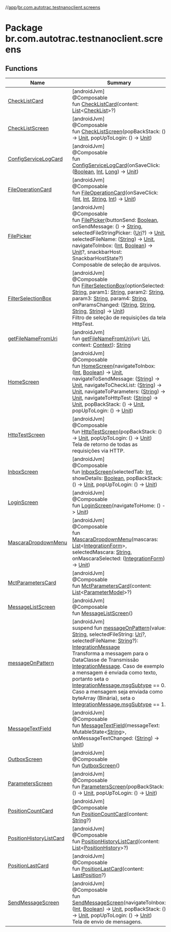 //[app](../../index.md)/[br.com.autotrac.testnanoclient.screens](index.md)

# Package br.com.autotrac.testnanoclient.screens

## Functions

| Name | Summary |
|---|---|
| [CheckListCard](-check-list-card.md) | [androidJvm]<br>@Composable<br>fun [CheckListCard](-check-list-card.md)(content: [List](https://kotlinlang.org/api/latest/jvm/stdlib/kotlin.collections/-list/index.html)&lt;[CheckList](../br.com.autotrac.testnanoclient.dataRemote/-check-list/index.md)&gt;?) |
| [CheckListScreen](-check-list-screen.md) | [androidJvm]<br>@Composable<br>fun [CheckListScreen](-check-list-screen.md)(popBackStack: () -&gt; [Unit](https://kotlinlang.org/api/latest/jvm/stdlib/kotlin/-unit/index.html), popUpToLogin: () -&gt; [Unit](https://kotlinlang.org/api/latest/jvm/stdlib/kotlin/-unit/index.html)) |
| [ConfigServiceLogCard](-config-service-log-card.md) | [androidJvm]<br>@Composable<br>fun [ConfigServiceLogCard](-config-service-log-card.md)(onSaveClick: ([Boolean](https://kotlinlang.org/api/latest/jvm/stdlib/kotlin/-boolean/index.html), [Int](https://kotlinlang.org/api/latest/jvm/stdlib/kotlin/-int/index.html), [Long](https://kotlinlang.org/api/latest/jvm/stdlib/kotlin/-long/index.html)) -&gt; [Unit](https://kotlinlang.org/api/latest/jvm/stdlib/kotlin/-unit/index.html)) |
| [FileOperationCard](-file-operation-card.md) | [androidJvm]<br>@Composable<br>fun [FileOperationCard](-file-operation-card.md)(onSaveClick: ([Int](https://kotlinlang.org/api/latest/jvm/stdlib/kotlin/-int/index.html), [Int](https://kotlinlang.org/api/latest/jvm/stdlib/kotlin/-int/index.html), [String](https://kotlinlang.org/api/latest/jvm/stdlib/kotlin/-string/index.html), [Int](https://kotlinlang.org/api/latest/jvm/stdlib/kotlin/-int/index.html)) -&gt; [Unit](https://kotlinlang.org/api/latest/jvm/stdlib/kotlin/-unit/index.html)) |
| [FilePicker](-file-picker.md) | [androidJvm]<br>@Composable<br>fun [FilePicker](-file-picker.md)(buttonSend: [Boolean](https://kotlinlang.org/api/latest/jvm/stdlib/kotlin/-boolean/index.html), onSendMessage: () -&gt; [String](https://kotlinlang.org/api/latest/jvm/stdlib/kotlin/-string/index.html), selectedFileStringPicker: ([Uri](https://developer.android.com/reference/kotlin/android/net/Uri.html)?) -&gt; [Unit](https://kotlinlang.org/api/latest/jvm/stdlib/kotlin/-unit/index.html), selectedFileName: ([String](https://kotlinlang.org/api/latest/jvm/stdlib/kotlin/-string/index.html)) -&gt; [Unit](https://kotlinlang.org/api/latest/jvm/stdlib/kotlin/-unit/index.html), navigateToInbox: ([Int](https://kotlinlang.org/api/latest/jvm/stdlib/kotlin/-int/index.html), [Boolean](https://kotlinlang.org/api/latest/jvm/stdlib/kotlin/-boolean/index.html)) -&gt; [Unit](https://kotlinlang.org/api/latest/jvm/stdlib/kotlin/-unit/index.html)?, snackbarHost: SnackbarHostState?)<br>Composable de seleção de arquivos. |
| [FilterSelectionBox](-filter-selection-box.md) | [androidJvm]<br>@Composable<br>fun [FilterSelectionBox](-filter-selection-box.md)(optionSelected: [String](https://kotlinlang.org/api/latest/jvm/stdlib/kotlin/-string/index.html), param1: [String](https://kotlinlang.org/api/latest/jvm/stdlib/kotlin/-string/index.html), param2: [String](https://kotlinlang.org/api/latest/jvm/stdlib/kotlin/-string/index.html), param3: [String](https://kotlinlang.org/api/latest/jvm/stdlib/kotlin/-string/index.html), param4: [String](https://kotlinlang.org/api/latest/jvm/stdlib/kotlin/-string/index.html), onParamsChanged: ([String](https://kotlinlang.org/api/latest/jvm/stdlib/kotlin/-string/index.html), [String](https://kotlinlang.org/api/latest/jvm/stdlib/kotlin/-string/index.html), [String](https://kotlinlang.org/api/latest/jvm/stdlib/kotlin/-string/index.html), [String](https://kotlinlang.org/api/latest/jvm/stdlib/kotlin/-string/index.html)) -&gt; [Unit](https://kotlinlang.org/api/latest/jvm/stdlib/kotlin/-unit/index.html))<br>Filtro de seleção de requisições da tela HttpTest. |
| [getFileNameFromUri](get-file-name-from-uri.md) | [androidJvm]<br>fun [getFileNameFromUri](get-file-name-from-uri.md)(uri: [Uri](https://developer.android.com/reference/kotlin/android/net/Uri.html), context: [Context](https://developer.android.com/reference/kotlin/android/content/Context.html)): [String](https://kotlinlang.org/api/latest/jvm/stdlib/kotlin/-string/index.html) |
| [HomeScreen](-home-screen.md) | [androidJvm]<br>@Composable<br>fun [HomeScreen](-home-screen.md)(navigateToInbox: ([Int](https://kotlinlang.org/api/latest/jvm/stdlib/kotlin/-int/index.html), [Boolean](https://kotlinlang.org/api/latest/jvm/stdlib/kotlin/-boolean/index.html)) -&gt; [Unit](https://kotlinlang.org/api/latest/jvm/stdlib/kotlin/-unit/index.html), navigateToSendMessage: ([String](https://kotlinlang.org/api/latest/jvm/stdlib/kotlin/-string/index.html)) -&gt; [Unit](https://kotlinlang.org/api/latest/jvm/stdlib/kotlin/-unit/index.html), navigateToCheckList: ([String](https://kotlinlang.org/api/latest/jvm/stdlib/kotlin/-string/index.html)) -&gt; [Unit](https://kotlinlang.org/api/latest/jvm/stdlib/kotlin/-unit/index.html), navigateToParameters: ([String](https://kotlinlang.org/api/latest/jvm/stdlib/kotlin/-string/index.html)) -&gt; [Unit](https://kotlinlang.org/api/latest/jvm/stdlib/kotlin/-unit/index.html), navigateToHttpTest: ([String](https://kotlinlang.org/api/latest/jvm/stdlib/kotlin/-string/index.html)) -&gt; [Unit](https://kotlinlang.org/api/latest/jvm/stdlib/kotlin/-unit/index.html), popBackStack: () -&gt; [Unit](https://kotlinlang.org/api/latest/jvm/stdlib/kotlin/-unit/index.html), popUpToLogin: () -&gt; [Unit](https://kotlinlang.org/api/latest/jvm/stdlib/kotlin/-unit/index.html)) |
| [HttpTestScreen](-http-test-screen.md) | [androidJvm]<br>@Composable<br>fun [HttpTestScreen](-http-test-screen.md)(popBackStack: () -&gt; [Unit](https://kotlinlang.org/api/latest/jvm/stdlib/kotlin/-unit/index.html), popUpToLogin: () -&gt; [Unit](https://kotlinlang.org/api/latest/jvm/stdlib/kotlin/-unit/index.html))<br>Tela de retorno de todas as requisições via HTTP. |
| [InboxScreen](-inbox-screen.md) | [androidJvm]<br>@Composable<br>fun [InboxScreen](-inbox-screen.md)(selectedTab: [Int](https://kotlinlang.org/api/latest/jvm/stdlib/kotlin/-int/index.html), showDetails: [Boolean](https://kotlinlang.org/api/latest/jvm/stdlib/kotlin/-boolean/index.html), popBackStack: () -&gt; [Unit](https://kotlinlang.org/api/latest/jvm/stdlib/kotlin/-unit/index.html), popUpToLogin: () -&gt; [Unit](https://kotlinlang.org/api/latest/jvm/stdlib/kotlin/-unit/index.html)) |
| [LoginScreen](-login-screen.md) | [androidJvm]<br>@Composable<br>fun [LoginScreen](-login-screen.md)(navigateToHome: () -&gt; [Unit](https://kotlinlang.org/api/latest/jvm/stdlib/kotlin/-unit/index.html)) |
| [MascaraDropdownMenu](-mascara-dropdown-menu.md) | [androidJvm]<br>@Composable<br>fun [MascaraDropdownMenu](-mascara-dropdown-menu.md)(mascaras: [List](https://kotlinlang.org/api/latest/jvm/stdlib/kotlin.collections/-list/index.html)&lt;[IntegrationForm](../br.com.autotrac.testnanoclient.dataRemote/-integration-form/index.md)&gt;, selectedMascara: [String](https://kotlinlang.org/api/latest/jvm/stdlib/kotlin/-string/index.html), onMascaraSelected: ([IntegrationForm](../br.com.autotrac.testnanoclient.dataRemote/-integration-form/index.md)) -&gt; [Unit](https://kotlinlang.org/api/latest/jvm/stdlib/kotlin/-unit/index.html)) |
| [MctParametersCard](-mct-parameters-card.md) | [androidJvm]<br>@Composable<br>fun [MctParametersCard](-mct-parameters-card.md)(content: [List](https://kotlinlang.org/api/latest/jvm/stdlib/kotlin.collections/-list/index.html)&lt;[ParameterModel](../br.com.autotrac.testnanoclient.dataRemote/-parameter-model/index.md)&gt;?) |
| [MessageListScreen](-message-list-screen.md) | [androidJvm]<br>@Composable<br>fun [MessageListScreen](-message-list-screen.md)() |
| [messageOnPattern](message-on-pattern.md) | [androidJvm]<br>suspend fun [messageOnPattern](message-on-pattern.md)(value: [String](https://kotlinlang.org/api/latest/jvm/stdlib/kotlin/-string/index.html), selectedFileString: [Uri](https://developer.android.com/reference/kotlin/android/net/Uri.html)?, selectedFileName: [String](https://kotlinlang.org/api/latest/jvm/stdlib/kotlin/-string/index.html)?): [IntegrationMessage](../br.com.autotrac.testnanoclient.dataRemote/-integration-message/index.md)<br>Transforma a messagem para o DataClasse de Transmissão [IntegrationMessage](../br.com.autotrac.testnanoclient.dataRemote/-integration-message/index.md). Caso de exemplo a mensagem é enviada como texto, portanto seta o [IntegrationMessage.msgSubtype](../br.com.autotrac.testnanoclient.dataRemote/-integration-message/msg-subtype.md) == 0. Caso a mensagem seja enviada como byteArray (Binária), seta o [IntegrationMessage.msgSubtype](../br.com.autotrac.testnanoclient.dataRemote/-integration-message/msg-subtype.md) == 1. |
| [MessageTextField](-message-text-field.md) | [androidJvm]<br>@Composable<br>fun [MessageTextField](-message-text-field.md)(messageText: MutableState&lt;[String](https://kotlinlang.org/api/latest/jvm/stdlib/kotlin/-string/index.html)&gt;, onMessageTextChanged: ([String](https://kotlinlang.org/api/latest/jvm/stdlib/kotlin/-string/index.html)) -&gt; [Unit](https://kotlinlang.org/api/latest/jvm/stdlib/kotlin/-unit/index.html)) |
| [OutboxScreen](-outbox-screen.md) | [androidJvm]<br>@Composable<br>fun [OutboxScreen](-outbox-screen.md)() |
| [ParametersScreen](-parameters-screen.md) | [androidJvm]<br>@Composable<br>fun [ParametersScreen](-parameters-screen.md)(popBackStack: () -&gt; [Unit](https://kotlinlang.org/api/latest/jvm/stdlib/kotlin/-unit/index.html), popUpToLogin: () -&gt; [Unit](https://kotlinlang.org/api/latest/jvm/stdlib/kotlin/-unit/index.html)) |
| [PositionCountCard](-position-count-card.md) | [androidJvm]<br>@Composable<br>fun [PositionCountCard](-position-count-card.md)(content: [String](https://kotlinlang.org/api/latest/jvm/stdlib/kotlin/-string/index.html)?) |
| [PositionHistoryListCard](-position-history-list-card.md) | [androidJvm]<br>@Composable<br>fun [PositionHistoryListCard](-position-history-list-card.md)(content: [List](https://kotlinlang.org/api/latest/jvm/stdlib/kotlin.collections/-list/index.html)&lt;[PositionHistory](../br.com.autotrac.testnanoclient.dataRemote/-position-history/index.md)&gt;?) |
| [PositionLastCard](-position-last-card.md) | [androidJvm]<br>@Composable<br>fun [PositionLastCard](-position-last-card.md)(content: [LastPosition](../br.com.autotrac.testnanoclient.dataRemote/-last-position/index.md)?) |
| [SendMessageScreen](-send-message-screen.md) | [androidJvm]<br>@Composable<br>fun [SendMessageScreen](-send-message-screen.md)(navigateToInbox: ([Int](https://kotlinlang.org/api/latest/jvm/stdlib/kotlin/-int/index.html), [Boolean](https://kotlinlang.org/api/latest/jvm/stdlib/kotlin/-boolean/index.html)) -&gt; [Unit](https://kotlinlang.org/api/latest/jvm/stdlib/kotlin/-unit/index.html), popBackStack: () -&gt; [Unit](https://kotlinlang.org/api/latest/jvm/stdlib/kotlin/-unit/index.html), popUpToLogin: () -&gt; [Unit](https://kotlinlang.org/api/latest/jvm/stdlib/kotlin/-unit/index.html))<br>Tela de envio de mensagens. |
